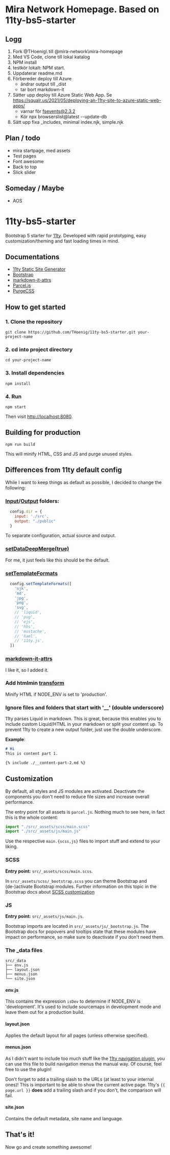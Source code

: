 # Mira Network Homepage. Based on 11ty-bs5-starter

## Logg
1. Fork @THoenig\ till @mira-network\mira-homepage
1. Med VS Code, clone till lokal katalog
1. NPM install
1. testkör lokalt: NPM start.
1. Uppdaterar readme.md
1. Förbereder deploy till Azure
    - ändrar output till _dist
    - tar bort markdown-it
1. Sätter upp deploy till Azure Static Web App. Se https://squalr.us/2021/05/deploying-an-11ty-site-to-azure-static-web-apps/
    - varnar för fsevents@2.3.2
    - Kör npx browserslist@latest --update-db
1. Sätt upp fixa _includes, minimal index.njk, simple.njk


## Plan / todo
- mira startpage, med assets
- Test pages 
- Font awesome
- Back to top
- Slick slider

## Someday / Maybe
- AOS


# 11ty-bs5-starter

Bootstrap 5 starter for [11ty](https://www.11ty.dev/). Developed with rapid prototyping, easy customization/theming and fast loading times in mind.

## Documentations
- [11ty Static Site Generator](https://www.11ty.dev/docs/)
- [Bootstrap](https://getbootstrap.com/docs/5.0/getting-started/introduction/)
- [markdown-it-attrs](https://github.com/arve0/markdown-it-attrs)
- [Parcel.js](https://v2.parceljs.org/)
- [PurgeCSS](https://purgecss.com/)

## How to get started

### 1. Clone the repository
```git clone https://github.com/THoenig/11ty-bs5-starter.git your-project-name```

### 2. cd into project directory
```cd your-project-name```

### 3. Install dependencies
```npm install```

### 4. Run
```npm start```

Then visit [http://localhost:8080](http://localhost:8080).

## Building for production
```npm run build```

This will minify HTML, CSS and JS and purge unused styles.

## Differences from 11ty default config
While I want to keep things as default as possible, I decided to change the following:

### [Input](https://www.11ty.dev/docs/config/#input-directory)/[Output](https://www.11ty.dev/docs/config/#output-directory) folders:
``` javascript
  config.dir = {
    input: './src',
    output: "./public"
  }
```
To separate configuration, actual source and output.

### [setDataDeepMerge(true)](https://www.11ty.dev/docs/data-deep-merge/)
For me, it just feels like this should be the default.

### [setTemplateFormats](https://www.11ty.dev/docs/config/#template-formats)

``` javascript
  config.setTemplateFormats([
    'njk',
    'md',
    'jpg',
    'png',
    'svg',
    // 'liquid',
    // 'pug',
    // 'ejs',
    // 'hbs',
    // 'mustache',
    // 'haml',
    // '11ty.js',
  ])
```

### [markdown-it-attrs](https://github.com/arve0/markdown-it-attrs)
I like it, so I added it.

### Add htmlmin [transform](https://www.11ty.dev/docs/config/#transforms)
Minify HTML if NODE_ENV is set to 'production'.

### Ignore files and folders that start with '__' (double underscore)
11ty parses Liquid in markdown. This is great, because this enables you to include custom Liquid/HTML in your markdown or split your content up. To prevent 11ty to create a new output folder, just use the double underscore.

**Example**:
``` markdown
# Hi
This is content part 1.

{% include ./__content-part-2.md %}
```

## Customization

By default, all styles and JS modules are activated. Deactivate the components you don't need to reduce file sizes and increase overall performance.

The entry point for all assets is ```parcel.js```. Nothing much to see here, in fact this is the whole content:

``` javascript
import "./src/_assets/scss/main.scss"
import "./src/_assets/js/main.js"
```

Use the respective ```main.{scss,js}``` files to import stuff and extend to your liking.

### SCSS
**Entry point:** ```src/_assets/scss/main.scss```.

In ```src/_assets/scss/_bootstrap.scss``` you can theme Bootstrap and (de-)activate Bootstrap modules. Further information on this topic in the Bootstrap docs about [SCSS customization](https://getbootstrap.com/docs/5.0/customize/sass/)

### JS
**Entry point:** ```src/_assets/js/main.js```. 

Bootstrap imports are located in ```src/_assets/js/_bootstrap.js```. The Bootstrap docs for popovers and tooltips state that these modules have impact on performance, so make sure to deactivate if you don't need them.

### The _data files
```
src/_data
├── env.js
├── layout.json
├── menus.json
└── site.json
```

#### env.js
This contains the expression ```isDev``` to determine if NODE_ENV is 'development'. It's used to include sourcemaps in development mode and leave them out for a production build.

#### layout.json
Applies the default layout for all pages (unless otherwise specified).

#### menus.json
As I didn't want to include too much stuff like the [11ty navigation plugin](https://www.11ty.dev/docs/plugins/navigation/), you can use this file to build navigation menus the manual way. Of course, feel free to use the plugin!

Don't forget to add a trailing slash to the URLs (at least to your internal ones)! This is important to be able to show the current active page. 11ty's ```{{ page.url }}``` **does** add a trailing slash and if you don't, the comparison will fail.

#### site.json
Contains the default metadata, site name and language.

## That's it!
Now go and create something awesome!